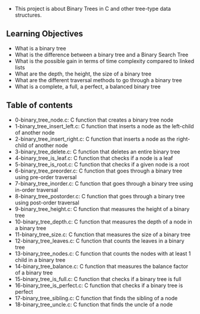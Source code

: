 - This project is about Binary Trees in C and other tree-type data structures.

## Learning Objectives

* What is a binary tree
* What is the difference between a binary tree and a Binary Search Tree
* What is the possible gain in terms of time complexity compared to linked lists
* What are the depth, the height, the size of a binary tree
* What are the different traversal methods to go through a binary tree
* What is a complete, a full, a perfect, a balanced binary tree

## Table of contents

- 0-binary_tree_node.c: C function that creates a binary tree node
- 1-binary_tree_insert_left.c: C function that inserts a node as the left-child of another node
- 2-binary_tree_insert_right.c: C function that inserts a node as the right-child of another node
- 3-binary_tree_delete.c: C function that deletes an entire binary tree
- 4-binary_tree_is_leaf.c: C function that checks if a node is a leaf
- 5-binary_tree_is_root.c: C function that checks if a given node is a root
- 6-binary_tree_preorder.c: C function that goes through a binary tree using pre-order traversal
- 7-binary_tree_inorder.c: C function that goes through a binary tree using in-order traversal
- 8-binary_tree_postorder.c: C function that goes through a binary tree using post-order traversal
- 9-binary_tree_height.c: C function that measures the height of a binary tree
- 10-binary_tree_depth.c: C function that measures the depth of a node in a binary tree
- 11-binary_tree_size.c: C function that measures the size of a binary tree
- 12-binary_tree_leaves.c: C function that counts the leaves in a binary tree
- 13-binary_tree_nodes.c: C function that counts the nodes with at least 1 child in a binary tree
- 14-binary_tree_balance.c: C function that measures the balance factor of a binary tree
- 15-binary_tree_is_full.c: C function that checks if a binary tree is full
- 16-binary_tree_is_perfect.c: C function that checks if a binary tree is perfect
- 17-binary_tree_sibling.c: C function that finds the sibling of a node
- 18-binary_tree_uncle.c: C function that finds the uncle of a node